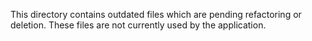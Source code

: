 This directory contains outdated files which are pending refactoring or deletion. These files are not currently used by the application.
